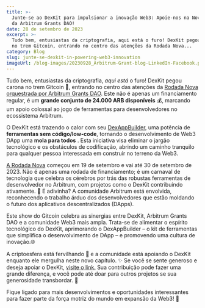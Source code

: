 ```yaml
---
title: >-
  Junte-se ao DexKit para impulsionar a inovação Web3: Apoie-nos na Nova Round
  da Arbitrum Grants DAO!
date: 28 de setembro de 2023
excerpt: >-
  Tudo bem, entusiastas da criptografia, aqui está o furo! DexKit pegou carona
  no trem Gitcoin, entrando no centro das atenções da Rodada Nova...
category: Blog
slug: junte-se-dexkit-in-powering-web3-innovation
imageUrl: /blog-images/20230928_Arbitrum-Grant-blog-LinkedIn-Facebook.png
---
```

Tudo bem, entusiastas da criptografia, _aqui está_ o furo! DexKit pegou carona no trem Gitcoin 🚂, entrando no centro das atenções da [Rodada Nova orquestrada por Arbitrum Grants DAO](https://twitter.com/ArbitrumGrants/status/1706746479736426855). Este não é apenas um financiamento regular, é um **grande conjunto de 24.000 ARB disponíveis** 💰, marcando um apoio colossal ao jogo de ferramentas para desenvolvedores no ecossistema Arbitrum.

O DexKit está trazendo o calor com seu [DexAppBuilder](https://dexappbuilder.dexkit.com), uma potência de **ferramentas sem código/low-code**, tornando o desenvolvimento de Web3 DApp uma **mola para todos** . Esta iniciativa visa eliminar o jargão tecnológico e os obstáculos de codificação, abrindo um caminho tranquilo para qualquer pessoa interessada em construir no terreno da Web3.

[A Rodada Nova](https://explorer.gitcoin.co/#/round/42161/0x1d16f0eedf8ced25f288056ddcbb653d0f0451ad) começou em 19 de setembro e vai até 30 de setembro de 2023. Não é apenas uma rodada de financiamento; é um carnaval de tecnologia que celebra os cérebros por trás das robustas ferramentas de desenvolvedor no Arbitrum, com projetos como o DexKit contribuindo ativamente. 🎉 E adivinha? A comunidade Arbitrum está envolvida, reconhecendo o trabalho árduo dos desenvolvedores que estão moldando o futuro dos aplicativos descentralizados (DApps).

Este show do Gitcoin celebra as sinergias entre DexKit, Arbitrum Grants DAO e a comunidade Web3 mais ampla. Trata-se de alimentar o espírito tecnológico do DexKit, aprimorando o DexAppBuilder – o kit de ferramentas que simplifica o desenvolvimento de DApp – e promovendo uma cultura de inovação.🌐

A criptoesfera está fervilhando 🐝 e a comunidade está apoiando o DexKit enquanto ele mergulha neste novo capítulo. ✨ Se você se sente generoso e deseja apoiar o DexKit, [visite o link.](https://explorer.gitcoin.co/#/round/42161/0x1d16f0eedf8ced25f288056ddcbb653d0f0451ad/0x1d16f0eedf8ced25f288056ddcbb653d0f0451ad-11 ) Sua contribuição pode fazer uma grande diferença, e você pode até doar para outros projetos se sua generosidade transbordar. 💜

Fique ligado para mais desenvolvimentos e oportunidades interessantes para fazer parte da força motriz do mundo em expansão da Web3! 🔔
